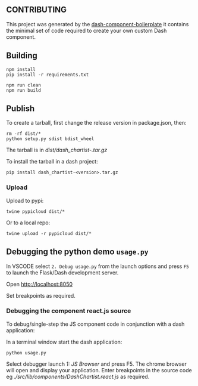 ## CONTRIBUTING

This project was generated by the [dash-component-boilerplate](https://github.com/plotly/dash-component-boilerplate) it contains the minimal set of code required to create your own custom Dash component.

## Building

    npm install
    pip install -r requirements.txt

    npm run clean
    npm run build

## Publish

To create a tarball, first change the release version in package.json, then:

    rm -rf dist/*
    python setup.py sdist bdist_wheel

The tarball is in *dist/dash_chartist-<version>.tar.gz*

To install the tarball in a dash project:

    pip install dash_chartist-<version>.tar.gz


### Upload

Upload to pypi:

    twine pypicloud dist/*

Or to a local repo:

    twine upload -r pypicloud dist/*

## Debugging the python demo `usage.py`

In VSCODE select `2. Debug usage.py` from the launch options and press `F5` to launch the
Flask/Dash development server.

Open [http://localhost:8050](http://localhost:8050)

Set breakpoints as required.

### Debugging the component react.js source

To debug/single-step the JS component code in conjunction with a dash application:

In a terminal window start the dash application:

    python usage.py

Select debugger launch *1: JS Browser* and press F5. The chrome browser
will open and display your application. Enter breakpoints in the source
code eg *./src/lib/components/DashChartist.react.js* as required.


